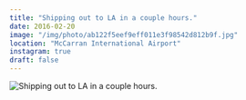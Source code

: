 ```yaml
---
title: "Shipping out to LA in a couple hours."
date: 2016-02-20
image: "/img/photo/ab122f5eef9eff011e3f98542d812b9f.jpg"
location: "McCarran International Airport"
instagram: true
draft: false
---
```


![Shipping out to LA in a couple hours.](/img/photo/ab122f5eef9eff011e3f98542d812b9f.jpg)
